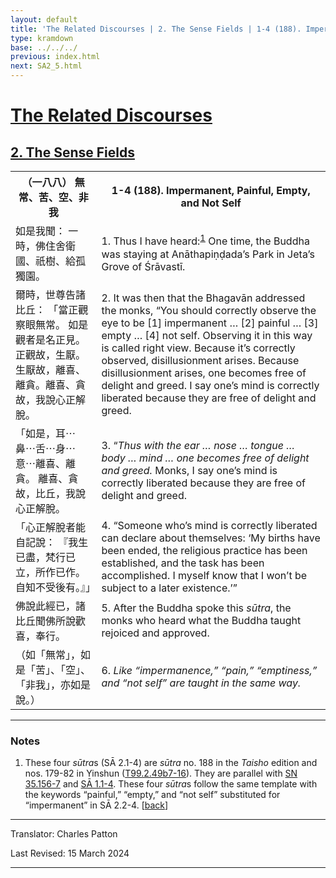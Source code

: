 ```yaml
---
layout: default
title: 'The Related Discourses | 2. The Sense Fields | 1-4 (188). Impermanent, Painful, Empty, and Not Self'
type: kramdown
base: ../../../
previous: index.html
next: SA2_5.html
---
```


<h1><a href='(../index.html)'>The Related Discourses</a></h1>
<h2><a href='index.html'>2. The Sense Fields</a></h2>

<table class="trans">
  <th class='ch'>（一八八） 無常、苦、空、非我</th>
  <th class='en'>1-4 (188). Impermanent, Painful, Empty, and Not Self</th>
  <tr>
    <td title='t99.2.49b7'>如是我聞： 一時，佛住舍衛國、祇樹、給孤獨園。</td>
    <td id='p1'>1. Thus I have heard:<sup id="ref1"><a href="#n1">1</a></sup> One time, the Buddha was staying at Anāthapiṇḍada’s Park in Jeta’s Grove of Śrāvastī.</td>
  </tr>
  <tr>
    <td title='t99.2.49b8'>爾時，世尊告諸比丘： 「當正觀察眼無常。 如是觀者是名正見。 正觀故，生厭。 生厭故，離喜、離貪。離喜、貪故，我說心正解脫。</td>
    <td id='p2'>2. It was then that the Bhagavān addressed the monks, “You should correctly observe the eye to be [1] impermanent … [2] painful … [3] empty … [4] not self. Observing it in this way is called right view. Because it’s correctly observed, disillusionment arises. Because disillusionment arises, one becomes free of delight and greed. I say one’s mind is correctly liberated because they are free of delight and greed.</td>
  </tr>
  <tr>
    <td title='t99.2.49b11'>「如是，耳⋯鼻⋯舌⋯身⋯意⋯離喜、離貪。 離喜、貪故，比丘，我說心正解脫。</td>
    <td id='p3'>3. “<em>Thus with the ear … nose … tongue … body … mind … one becomes free of delight and greed.</em> Monks, I say one’s mind is correctly liberated because they are free of delight and greed.</td>
  </tr>
  <tr>
    <td title='t99.2.49b12'>「心正解脫者能自記說： 『我生已盡，梵行已立，所作已作。 自知不受後有。』」</td>
    <td id='p4'>4. “Someone who’s mind is correctly liberated can declare about themselves: ‘My births have been ended, the religious practice has been established, and the task has been accomplished. I myself know that I won’t be subject to a later existence.’”</td>
  </tr>
  <tr>
    <td title='t99.2.49b14'>佛說此經已，諸比丘聞佛所說歡喜，奉行。</td>
    <td id='p5'>5. After the Buddha spoke this <em>sūtra</em>, the monks who heard what the Buddha taught rejoiced and approved.</td>
  </tr>
  <tr>
    <td title='t99.2.49b16'>（如「無常」，如是「苦」、「空」、「非我」，亦如是說。）</td>
    <td id='p6'>6. <em>Like “impermanence,” “pain,” “emptiness,” and “not self” are taught in the same way.</em></td>
  </tr>
</table>

<hr/>

<h3 id="notes">Notes</h3>

<ol>
<li id="n1">These four <em>sūtra</em>s (SĀ 2.1-4) are  <em>sūtra</em> no. 188 in the <cite>Taisho</cite> edition and nos. 179-82 in Yinshun (<a href="https://cbetaonline.dila.edu.tw/zh/T02n0099_p0049b07" target="_blank">T99.2.49b7-16</a>). They are parallel with <a href="https://suttacentral.net/sn35.156" target="_blank">SN 35.156-7</a> and <a href="../01/SA1_1-4.html" target="_blank">SĀ 1.1-4</a>. These four <em>sūtra</em>s follow the same template with the keywords “painful,” “empty,” and “not self” substituted for “impermanent” in SĀ 2.2-4. [<a href="#ref1">back</a>]</li>
</ol>
<hr/>

<p class="translator">Translator: Charles Patton</p>
<p class='revised'>Last Revised: 15 March 2024</p>

<hr/>